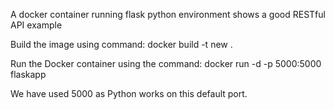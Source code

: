 
A docker container running flask python environment shows a good RESTful API example

Build the image using command: docker build -t new .

Run the Docker container using the command: docker run -d -p 5000:5000 flaskapp

We have used 5000 as Python works on this default port.

